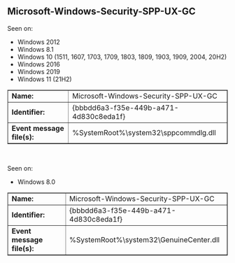 ## Microsoft-Windows-Security-SPP-UX-GC

Seen on:
* Windows 2012
* Windows 8.1
* Windows 10 (1511, 1607, 1703, 1709, 1803, 1809, 1903, 1909, 2004, 20H2)
* Windows 2016
* Windows 2019
* Windows 11 (21H2)

<table border="1" class="docutils">
  <tbody>
    <tr>
      <td><b>Name:</b></td>
      <td>Microsoft-Windows-Security-SPP-UX-GC</td>
    </tr>
    <tr>
      <td><b>Identifier:</b></td>
      <td>{bbbdd6a3-f35e-449b-a471-4d830c8eda1f}</td>
    </tr>
    <tr>
      <td><b>Event message file(s):</b></td>
      <td>%SystemRoot%\system32\sppcommdlg.dll</td>
    </tr>
  </tbody>
</table>

&nbsp;

Seen on:
* Windows 8.0

<table border="1" class="docutils">
  <tbody>
    <tr>
      <td><b>Name:</b></td>
      <td>Microsoft-Windows-Security-SPP-UX-GC</td>
    </tr>
    <tr>
      <td><b>Identifier:</b></td>
      <td>{bbbdd6a3-f35e-449b-a471-4d830c8eda1f}</td>
    </tr>
    <tr>
      <td><b>Event message file(s):</b></td>
      <td>%SystemRoot%\system32\GenuineCenter.dll</td>
    </tr>
  </tbody>
</table>

&nbsp;

